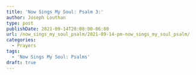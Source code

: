 ```yaml
---
title: 'Now Sings My Soul: Psalm 3:'
author: Joseph Louthan
type: post
publishDate: 2021-09-14T20:00:00-06:00
url: /now_sings_my_soul_psalm/2021-09-14-pm-now_sings_my_soul_psalm/
categories:
  - Prayers
tags:
  - 'Now Sings My Soul: Psalms'
draft: true
---
```

<pre>
<div style="font-variant: small-caps;">

</div>

</pre>
